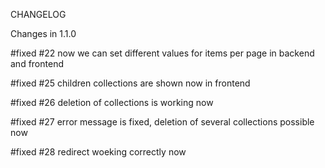 CHANGELOG

Changes in 1.1.0

#fixed #22 now we can set different values for items per page in backend and frontend

#fixed #25 children collections are shown now in frontend

#fixed #26 deletion of collections is working now

#fixed #27 error message is fixed, deletion of several collections possible now

#fixed #28 redirect woeking correctly now